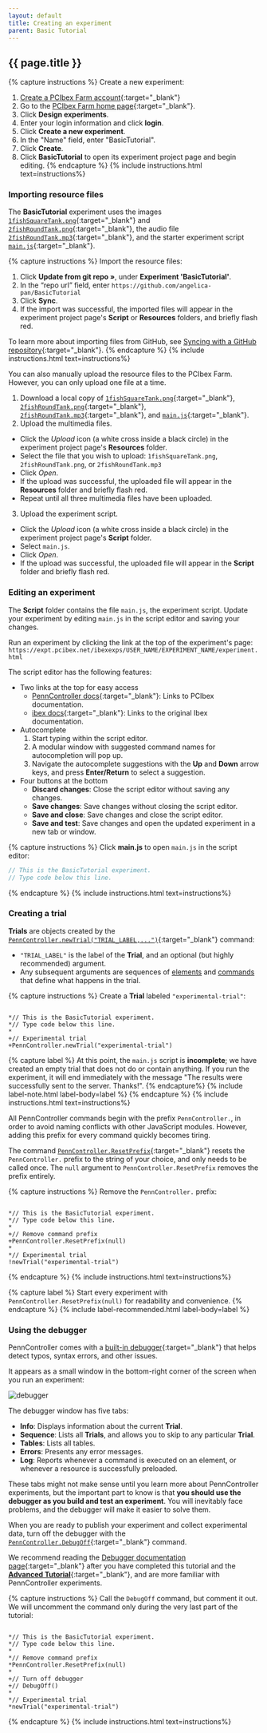 ```yaml
---
layout: default
title: Creating an experiment
parent: Basic Tutorial
---
```


## {{ page.title }}

{% capture instructions %}
Create a new experiment: 

1. [Create a PCIbex Farm account]({{site.baseurl}}#the-pcibex-farm){:target="_blank"}
2. Go to the [PCIbex Farm home page](https://expt.pcibex.net/){:target="_blank"}.
3. Click **Design experiments**.
4. Enter your login information and click **login**.
5. Click **Create a new experiment**.
6. In the "Name" field, enter "BasicTutorial".
7. Click **Create**.
8. Click **BasicTutorial** to open its experiment project page and begin editing.
{% endcapture %}
{% include instructions.html text=instructions%}

### Importing resource files

The **BasicTutorial** experiment uses the images [`1fishSquareTank.png`]({{site.baseurl}}/assets/tutorials/1fishSquareTank.png){:target="_blank"} and [`2fishRoundTank.png`]({{site.baseurl}}/assets/tutorials/2fishRoundTank.png){:target="_blank"}, the audio file [`2fishRoundTank.mp3`]({{site.baseurl}}/assets/tutorials/2fishRoundTank.mp3){:target="_blank"}, and the starter experiment script [`main.js`]({{site.baseurl}}/assets/tutorials/main.js){:target="_blank"}.

{% capture instructions %}
Import the resource files:

1. Click **Update from git repo »**, under **Experiment 'BasicTutorial'**.
2. In the “repo url” field, enter `https://github.com/angelica-pan/BasicTutorial`
3. Click **Sync**.
4. If the import was successful, the imported files will appear in the experiment project page's **Script** or **Resources** folders, and briefly flash red.

To learn more about importing files from GitHub, see [Syncing with a GitHub repository]({{site.baseurl}}/docs/how-to-guides/github/){:target="_blank"}.
{% endcapture %}
{% include instructions.html text=instructions%}

You can also manually upload the resource files to the PCIbex Farm. However, you can only upload one file at a time.

1. Download a local copy of [`1fishSquareTank.png`]({{site.baseurl}}/assets/tutorials/1fishSquareTank.png){:target="_blank"}, [`2fishRoundTank.png`]({{site.baseurl}}/assets/tutorials/2fishRoundTank.png){:target="_blank"}, [`2fishRoundTank.mp3`]({{site.baseurl}}/assets/tutorials/2fishRoundTank.mp3){:target="_blank"}, and [`main.js`]({{site.baseurl}}/assets/tutorials/main.js){:target="_blank"}.
2. Upload the multimedia files.
  + Click the *Upload* icon (a white cross inside a black circle) in the experiment project page's **Resources** folder.
  + Select the file that you wish to upload: `1fishSquareTank.png`, `2fishRoundTank.png`, or `2fishRoundTank.mp3` 
  + Click *Open*.
  + If the upload was successful, the uploaded file will appear in the **Resources** folder and briefly flash red.
  + Repeat until all three multimedia files have been uploaded.
3. Upload the experiment script.
  + Click the *Upload* icon (a white cross inside a black circle) in the experiment project page's **Script** folder.
  + Select `main.js`.
  + Click *Open*.
  + If the upload was successful, the uploaded file will appear in the **Script** folder and briefly flash red.

### Editing an experiment

The **Script** folder contains the file `main.js`, the experiment script. Update your experiment by editing `main.js` in the script editor and saving your changes.

Run an experiment by clicking the link at the top of the experiment's page:
`https://expt.pcibex.net/ibexexps/USER_NAME/EXPERIMENT_NAME/experiment.html`

The script editor has the following features:

+ Two links at the top for easy access
  + [PennController docs](https://www.pcibex.net/documentation/){:target="_blank"}: Links to PCIbex documentation.
  + [ibex docs](https://github.com/addrummond/ibex/blob/master/docs/manual.md){:target="_blank"}: Links to the original Ibex documentation.
+ Autocomplete 
  1. Start typing within the script editor. 
  2. A modular window with suggested command names for autocompletion will pop up.
  3. Navigate the autocomplete suggestions with the **Up** and **Down** arrow keys, and press **Enter/Return** to select a suggestion.
+ Four buttons at the bottom
  + **Discard changes**: Close the script editor without saving any changes.
  + **Save changes**: Save changes without closing the script editor.
  + **Save and close**: Save changes and close the script editor.
  + **Save and test**: Save changes and open the updated experiment in a new tab or window.

{% capture instructions %}
Click **main.js** to open `main.js` in the script editor:

```javascript
// This is the BasicTutorial experiment.
// Type code below this line.
```
{% endcapture %}
{% include instructions.html text=instructions%}

### Creating a trial

**Trials** are objects created by the [`PennController.newTrial("TRIAL_LABEL,...")`]({{site.baseurl}}/docs/global-commands/newtrial){:target="_blank"} command:

+ `"TRIAL_LABEL"` is the label of the **Trial**, and an optional (but highly recommended) argument.
+ Any subsequent arguments are sequences of [elements](#adding-elements) and [commands](#adding-commands) that define what happens in the trial.

{% capture instructions %}
Create a **Trial** labeled `"experimental-trial"`:

<pre><code class="language-diff-javascript diff-highlight"> 
*// This is the BasicTutorial experiment.
*// Type code below this line.
*
+// Experimental trial
+PennController.newTrial("experimental-trial")
</code></pre>

{% capture label %}
At this point, the `main.js` script is **incomplete**; we have created an empty trial that does not do or contain anything. If you run the experiment, it will end immediately with the message "The results were successfully sent to the server. Thanks!". 
{% endcapture%}
{% include label-note.html label-body=label %}
{% endcapture %}
{% include instructions.html text=instructions%}

All PennController commands begin with the prefix `PennController.`, in order to avoid naming conflicts with other JavaScript modules. However, adding this prefix for every command quickly becomes tiring.

The command [`PennController.ResetPrefix`]({{site.baseurl}}/docs/global-commands/resetprefix){:target="_blank"} resets the `PennController.` prefix to the string of your choice, and only needs to be called once. The `null` argument to `PennController.ResetPrefix` removes the prefix entirely.

{% capture instructions %}
Remove the `PennController.` prefix:

<pre><code class="language-diff-javascript diff-highlight"> 
*// This is the BasicTutorial experiment.
*// Type code below this line.
*
+// Remove command prefix
+PennController.ResetPrefix(null)
*
*// Experimental trial
!newTrial("experimental-trial")
</code></pre>
{% endcapture %}
{% include instructions.html text=instructions%}

{% capture label %}
Start every experiment with `PennController.ResetPrefix(null)` for readability and convenience. 
{% endcapture %}
{% include label-recommended.html label-body=label %}

### Using the debugger

PennController comes with a [built-in debugger]({{site.baseurl}}/docs/core-concepts/5-debugger){:target="_blank"} that helps detect typos, syntax errors, and other issues.

It appears as a small window in the bottom-right corner of the screen when you run an experiment:

![debugger]({{site.baseurl}}/assets/images/debugger.png)

 The debugger window has five tabs:

+ **Info**: Displays information about the current **Trial**.
+ **Sequence**: Lists all **Trials**, and allows you to skip to any particular **Trial**.
+ **Tables**: Lists all tables.
+ **Errors**: Presents any error messages.
+ **Log**: Reports whenever a command is executed on an element, or whenever a resource is successfully preloaded.

These tabs might not make sense until you learn more about PennController experiments, but the important part to know is that **you should use the debugger as you build and test an experiment**. You will inevitably face problems, and the debugger will make it easier to solve them.

When you are ready to publish your experiment and collect experimental data, turn off the debugger with the [`PennController.DebugOff`]({{site.baseurl}}/docs/global-commands/debugoff){:target="_blank"} command.

We recommend reading the [Debugger documentation page]({{site.baseurl}}/docs/core-concepts/debugger){:target="_blank"} after you have completed this tutorial and the [**Advanced Tutorial**]({{site.baseurl}}/docs/advanced-tutorial){:target="_blank"}, and are more familiar with PennController experiments.

{% capture instructions %}
Call the `DebugOff` command, but comment it out. We will uncomment the command only during the very last part of the tutorial:

<pre><code class="language-diff-javascript diff-highlight"> 
*// This is the BasicTutorial experiment.
*// Type code below this line.
*
*// Remove command prefix
*PennController.ResetPrefix(null)
*
+// Turn off debugger
+// DebugOff()
*
*// Experimental trial
*newTrial("experimental-trial")
</code></pre>
{% endcapture %}
{% include instructions.html text=instructions%}
